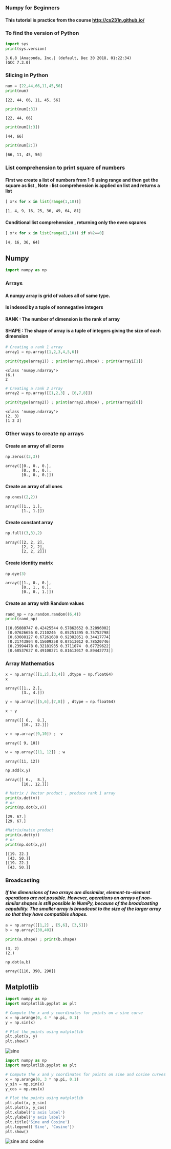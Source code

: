 ### Numpy for Beginners

#### This tutorial is practice from the course http://cs231n.github.io/

### To find the version of Python

```python
import sys
print(sys.version)
```

    3.6.8 |Anaconda, Inc.| (default, Dec 30 2018, 01:22:34)
    [GCC 7.3.0]

### Slicing in Python

```python
num = [22,44,66,11,45,56]
print(num)
```

    [22, 44, 66, 11, 45, 56]

```python
print(num[:3])
```

    [22, 44, 66]

```python
print(num[1:3])
```

    [44, 66]

```python
print(num[2:])
```

    [66, 11, 45, 56]

### List comprehension to print square of numbers

#### First we create a list of numbers from 1-9 using range and then get the square as list , Note : list comprehension is applied on list and returns a list

```python
[ x*x for x in list(range(1,10))]
```

    [1, 4, 9, 16, 25, 36, 49, 64, 81]

#### Conditional list comprehension , returning only the even sqaures

```python
[ x*x for x in list(range(1,10)) if x%2==0]
```

    [4, 16, 36, 64]

## Numpy

```python
import numpy as np
```

### Arrays

#### A numpy array is grid of values all of same type.

#### Is indexed by a tuple of nonnegative integers

#### RANK : The number of dimension is the rank of array

#### SHAPE : The shape of array is a tuple of integers giving the size of each dimension

```python
# Creating a rank 1 array
array1 = np.array([1,2,3,4,5,6])
```

```python
print(type(array1)) ; print(array1.shape) ; print(array1[1])
```

    <class 'numpy.ndarray'>
    (6,)
    2

```python
# Creating a rank 2 array
array2 = np.array([[1,2,3] , [6,7,8]])
```

```python
print(type(array2)) ; print(array2.shape) , print(array2[0])
```

    <class 'numpy.ndarray'>
    (2, 3)
    [1 2 3]

### Other ways to create np arrays

#### Create an array of all zeros

```python
np.zeros((3,3))
```

    array([[0., 0., 0.],
           [0., 0., 0.],
           [0., 0., 0.]])

#### Create an array of all ones

```python
np.ones((2,2))
```

    array([[1., 1.],
           [1., 1.]])

#### Create constant array

```python
np.full((3,3),2)
```

    array([[2, 2, 2],
           [2, 2, 2],
           [2, 2, 2]])

#### Create identity matrix

```python
np.eye(3)
```

    array([[1., 0., 0.],
           [0., 1., 0.],
           [0., 0., 1.]])

#### Create an array with Random values

```python
rand_np = np.random.random((6,4))
print(rand_np)
```

    [[0.05080747 0.42425544 0.57862652 0.32096002]
     [0.07626656 0.2110246  0.05251395 0.75752798]
     [0.63088127 0.67261688 0.92382051 0.34417774]
     [0.21743804 0.15609258 0.07513012 0.78520746]
     [0.23994478 0.32181935 0.3711074  0.67729622]
     [0.68537627 0.49100271 0.81613017 0.89442773]]

### Array Mathematics

```python
x = np.array([[1,2],[3,4]] ,dtype = np.float64)
x
```

    array([[1., 2.],
           [3., 4.]])

```python
y = np.array([[5,6],[7,8]] , dtype = np.float64)
```

```python
x + y
```

    array([[ 6.,  8.],
           [10., 12.]])

```python
v = np.array([9,10]) ;  v
```

    array([ 9, 10])

```python
w = np.array([11, 12]) ; w
```

    array([11, 12])

```python
np.add(x,y)
```

    array([[ 6.,  8.],
           [10., 12.]])

```python
# Matrix / Vector product , produce rank 1 array
print(x.dot(v))
# or
print(np.dot(x,v))
```

    [29. 67.]
    [29. 67.]

```python
#Matrix/matix product
print(x.dot(y))
# or
print(np.dot(x,y))
```

    [[19. 22.]
     [43. 50.]]
    [[19. 22.]
     [43. 50.]]

### Broadcasting

#### _If the dimensions of two arrays are dissimilar, element-to-element operations are not possible. However, operations on arrays of non-similar shapes is still possible in NumPy, because of the broadcasting capability. The smaller array is broadcast to the size of the larger array so that they have compatible shapes._

```python
a = np.array([[1,2] , [5,6], [3,5]])
b = np.array([30,40])
```

```python
print(a.shape) ; print(b.shape)
```

    (3, 2)
    (2,)

```python
np.dot(a,b)
```

    array([110, 390, 290])

## Matplotlib

```python
import numpy as np
import matplotlib.pyplot as plt

# Compute the x and y coordinates for points on a sine curve
x = np.arange(0, 4 * np.pi, 0.1)
y = np.sin(x)

# Plot the points using matplotlib
plt.plot(x, y)
plt.show()
```

![](/images/numpy/output_48_0.png "sine")

```python
import numpy as np
import matplotlib.pyplot as plt

# Compute the x and y coordinates for points on sine and cosine curves
x = np.arange(0, 3 * np.pi, 0.1)
y_sin = np.sin(x)
y_cos = np.cos(x)

# Plot the points using matplotlib
plt.plot(x, y_sin)
plt.plot(x, y_cos)
plt.xlabel('x axis label')
plt.ylabel('y axis label')
plt.title('Sine and Cosine')
plt.legend(['Sine', 'Cosine'])
plt.show()
```

![](/images/numpy/output_49_0.png "sine and cosine")
